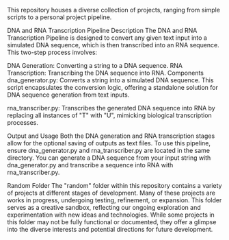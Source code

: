 This repository houses a diverse collection of projects, ranging from simple scripts to a personal project pipeline.

DNA and RNA Transcription Pipeline
Description
The DNA and RNA Transcription Pipeline is designed to convert any given text input into a simulated DNA sequence, which is then transcribed into an RNA sequence. This two-step process involves:

DNA Generation: Converting a string to a DNA sequence.
RNA Transcription: Transcribing the DNA sequence into RNA.
Components
dna_generator.py: Converts a string into a simulated DNA sequence. This script encapsulates the conversion logic, offering a standalone solution for DNA sequence generation from text inputs.

rna_transcriber.py: Transcribes the generated DNA sequence into RNA by replacing all instances of "T" with "U", mimicking biological transcription processes.

Output and Usage
Both the DNA generation and RNA transcription stages allow for the optional saving of outputs as text files. To use this pipeline, ensure dna_generator.py and rna_transcriber.py are located in the same directory. You can generate a DNA sequence from your input string with dna_generator.py and transcribe a sequence into RNA with rna_transcriber.py.

Random Folder
The "random" folder within this repository contains a variety of projects at different stages of development. Many of these projects are works in progress, undergoing testing, refinement, or expansion. This folder serves as a creative sandbox, reflecting our ongoing exploration and experimentation with new ideas and technologies. While some projects in this folder may not be fully functional or documented, they offer a glimpse into the diverse interests and potential directions for future development.
